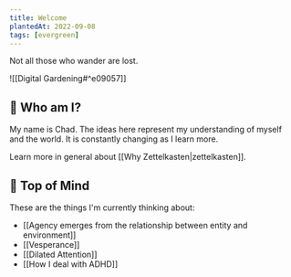 ```yaml
---
title: Welcome
plantedAt: 2022-09-08
tags: [evergreen]
---
```

Not all those who wander are lost.

![[Digital Gardening#^e09057]]

## 👋 Who am I?

My name is Chad. The ideas here represent my understanding of myself and the world. It is constantly changing as I learn more.

Learn more in general about [[Why Zettelkasten|zettelkasten]].

## 🧠 Top of Mind

These are the things I'm currently thinking about:

* [[Agency emerges from the relationship between entity and environment]]
* [[Vesperance]]
* [[Dilated Attention]]
* [[How I deal with ADHD]]